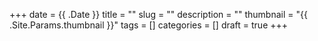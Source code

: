 +++ 
date = {{ .Date }}
title = ""
slug = "" 
description = ""
thumbnail = "{{ .Site.Params.thumbnail }}"
tags = []
categories = []
draft = true
+++
